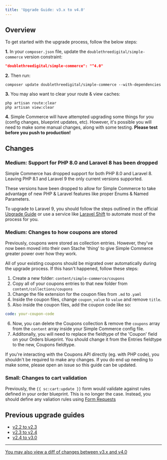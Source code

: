 ```yaml
---
title: 'Upgrade Guide: v3.x to v4.0'
---
```


## Overview

To get started with the upgrade process, follow the below steps:

**1.** In your `composer.json` file, update the `doublethreedigital/simple-commerce` version constraint:

```json
"doublethreedigital/simple-commerce": "^4.0"
```

**2.** Then run:

```
composer update doublethreedigital/simple-commerce --with-dependencies
```

**3.** You may also want to clear your route & view caches:

```
php artisan route:clear
php artisan view:clear
```

**4.** Simple Commerce will have attempted upgrading some things for you (config changes, blueprint updates, etc). However, it's possible you will need to make some manual changes, along with some testing. **Please test before you push to production!**

## Changes

### Medium: Support for PHP 8.0 and Laravel 8 has been dropped

Simple Commerce has dropped support for both PHP 8.0 and Laravel 8. Leaving PHP 8.1 and Laravel 9 the only current versions supported.

These versions have been dropped to allow for Simple Commerce to take advantage of new PHP & Laravel features like proper Enums & Named Parameters.

To upgrade to Laravel 9, you should follow the steps outlined in the official [Upgrade Guide](https://laravel.com/docs/9.x/upgrade) or use a service like [Laravel Shift](https://laravelshift.com/upgrade-laravel-8-to-laravel-9) to automate most of the process for you.

### Medium: Changes to how coupons are stored

Previously, coupons were stored as collection entries. However, they've now been moved into their own Stache 'thing' to give Simple Commerce greater power over how they work.

All of your existing coupons should be migrated over automatically during the upgrade process. If this hasn't happened, follow these steps:

1. Create a new folder: `content/simple-commerce/coupons`
2. Copy all of your coupons entries to that new folder from `content/collections/coupons`
3. Change the file extension for the coupon files from `.md` to .`yaml`
4. Inside the coupon files, change `coupon_value` to `value` and remove `title`.
5. Also inside the coupon files, add the coupon code like so:

```yaml
code: your-coupon-code
```

6. Now, you can delete the Coupons collection & remove the `coupons` array from the `content` array inside your Simple Commerce config file.
7. Additonally, you will need to replace the fieldtype of the 'Coupon' field on your Orders blueprint. You should change it from the Entries fieldtype to the new, Coupons fieldtype.

If you're interacting with the Coupons API directly (eg. with PHP code), you shouldn't be required to make any changes. If you do end up needing to make some, please open an issue so this guide can be updated.

### Small: Changes to cart validation

Previously, the `{{ sc:cart:update }}` form would validate against rules defined in your order blueprint. This is no longer the case. Instead, you should define any valiation rules using [Form Requests](https://simple-commerce.duncanmcclean.com/tags#content-form-tags)

## Previous upgrade guides

-   [v2.2 to v2.3](/upgrade-guides/v2-2-to-v2-3)
-   [v2.3 to v2.4](/upgrade-guides/v2-3-to-v3-4)
-   [v2.4 to v3.0](/upgrade-guides/v2-4-to-v3-0)

---

[You may also view a diff of changes between v3.x and v4.0](https://github.com/duncanmcclean/simple-commerce/compare/3.x...4.x)
